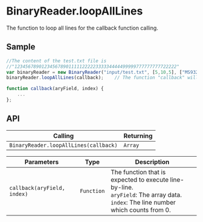 # BinaryReader.loopAllLines

The function to loop all lines for the callback function calling.

## Sample

```javascript
//The content of the test.txt file is 
//"123456789012345678901111122222333334444499999777777777722222"
var binaryReader = new BinaryReader("input/test.txt", [5,10,5], ["MS932","MS932","MS932"], 20); 
binaryReader.loopAllLines(callback);	// The function "callback" will be executed three times

function callback(aryField, index) {
	...
};
```

## API

| Calling | Returning |
|---|---|
| `BinaryReader.loopAllLines(callback)` | `Array` |

| Parameters | Type | Description |
|---|---|---|
| `callback(aryField, index)` | `Function` | The function that is expected to execute line-by-line.<br> `aryField`: The array data.<br> `index`: The line number which counts from 0. |